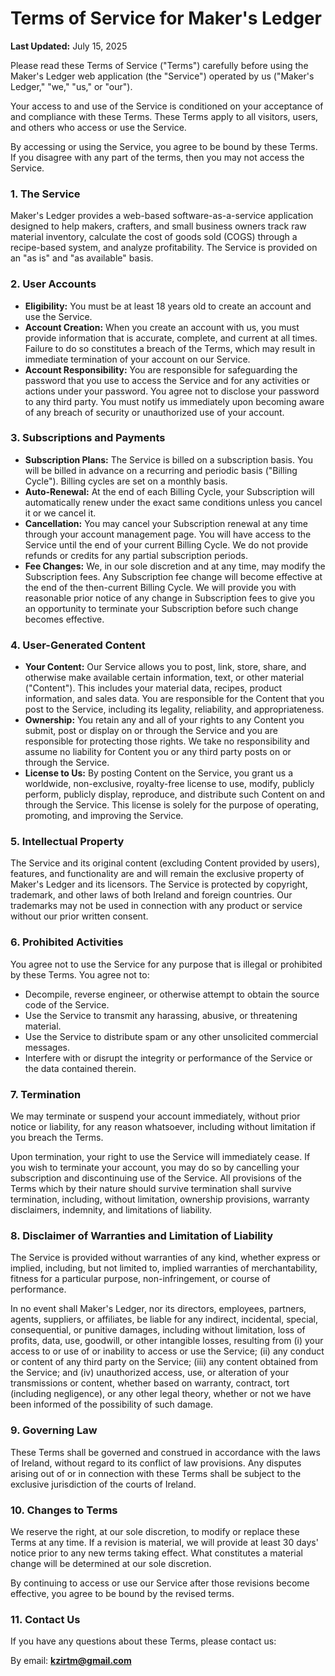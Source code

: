 # Terms of Service for Maker's Ledger

**Last Updated:** July 15, 2025

Please read these Terms of Service ("Terms") carefully before using the Maker's Ledger web application (the "Service") operated by us ("Maker's Ledger," "we," "us," or "our").

Your access to and use of the Service is conditioned on your acceptance of and compliance with these Terms. These Terms apply to all visitors, users, and others who access or use the Service.

By accessing or using the Service, you agree to be bound by these Terms. If you disagree with any part of the terms, then you may not access the Service.

### 1. The Service

Maker's Ledger provides a web-based software-as-a-service application designed to help makers, crafters, and small business owners track raw material inventory, calculate the cost of goods sold (COGS) through a recipe-based system, and analyze profitability. The Service is provided on an "as is" and "as available" basis.

### 2. User Accounts

* **Eligibility:** You must be at least 18 years old to create an account and use the Service.
* **Account Creation:** When you create an account with us, you must provide information that is accurate, complete, and current at all times. Failure to do so constitutes a breach of the Terms, which may result in immediate termination of your account on our Service.
* **Account Responsibility:** You are responsible for safeguarding the password that you use to access the Service and for any activities or actions under your password. You agree not to disclose your password to any third party. You must notify us immediately upon becoming aware of any breach of security or unauthorized use of your account.

### 3. Subscriptions and Payments

* **Subscription Plans:** The Service is billed on a subscription basis. You will be billed in advance on a recurring and periodic basis ("Billing Cycle"). Billing cycles are set on a monthly basis.
* **Auto-Renewal:** At the end of each Billing Cycle, your Subscription will automatically renew under the exact same conditions unless you cancel it or we cancel it.
* **Cancellation:** You may cancel your Subscription renewal at any time through your account management page. You will have access to the Service until the end of your current Billing Cycle. We do not provide refunds or credits for any partial subscription periods.
* **Fee Changes:** We, in our sole discretion and at any time, may modify the Subscription fees. Any Subscription fee change will become effective at the end of the then-current Billing Cycle. We will provide you with reasonable prior notice of any change in Subscription fees to give you an opportunity to terminate your Subscription before such change becomes effective.

### 4. User-Generated Content

* **Your Content:** Our Service allows you to post, link, store, share, and otherwise make available certain information, text, or other material ("Content"). This includes your material data, recipes, product information, and sales data. You are responsible for the Content that you post to the Service, including its legality, reliability, and appropriateness.
* **Ownership:** You retain any and all of your rights to any Content you submit, post or display on or through the Service and you are responsible for protecting those rights. We take no responsibility and assume no liability for Content you or any third party posts on or through the Service.
* **License to Us:** By posting Content on the Service, you grant us a worldwide, non-exclusive, royalty-free license to use, modify, publicly perform, publicly display, reproduce, and distribute such Content on and through the Service. This license is solely for the purpose of operating, promoting, and improving the Service.

### 5. Intellectual Property

The Service and its original content (excluding Content provided by users), features, and functionality are and will remain the exclusive property of Maker's Ledger and its licensors. The Service is protected by copyright, trademark, and other laws of both Ireland and foreign countries. Our trademarks may not be used in connection with any product or service without our prior written consent.

### 6. Prohibited Activities

You agree not to use the Service for any purpose that is illegal or prohibited by these Terms. You agree not to:

* Decompile, reverse engineer, or otherwise attempt to obtain the source code of the Service.
* Use the Service to transmit any harassing, abusive, or threatening material.
* Use the Service to distribute spam or any other unsolicited commercial messages.
* Interfere with or disrupt the integrity or performance of the Service or the data contained therein.

### 7. Termination

We may terminate or suspend your account immediately, without prior notice or liability, for any reason whatsoever, including without limitation if you breach the Terms.

Upon termination, your right to use the Service will immediately cease. If you wish to terminate your account, you may do so by cancelling your subscription and discontinuing use of the Service. All provisions of the Terms which by their nature should survive termination shall survive termination, including, without limitation, ownership provisions, warranty disclaimers, indemnity, and limitations of liability.

### 8. Disclaimer of Warranties and Limitation of Liability

The Service is provided without warranties of any kind, whether express or implied, including, but not limited to, implied warranties of merchantability, fitness for a particular purpose, non-infringement, or course of performance.

In no event shall Maker's Ledger, nor its directors, employees, partners, agents, suppliers, or affiliates, be liable for any indirect, incidental, special, consequential, or punitive damages, including without limitation, loss of profits, data, use, goodwill, or other intangible losses, resulting from (i) your access to or use of or inability to access or use the Service; (ii) any conduct or content of any third party on the Service; (iii) any content obtained from the Service; and (iv) unauthorized access, use, or alteration of your transmissions or content, whether based on warranty, contract, tort (including negligence), or any other legal theory, whether or not we have been informed of the possibility of such damage.

### 9. Governing Law

These Terms shall be governed and construed in accordance with the laws of Ireland, without regard to its conflict of law provisions. Any disputes arising out of or in connection with these Terms shall be subject to the exclusive jurisdiction of the courts of Ireland.

### 10. Changes to Terms

We reserve the right, at our sole discretion, to modify or replace these Terms at any time. If a revision is material, we will provide at least 30 days' notice prior to any new terms taking effect. What constitutes a material change will be determined at our sole discretion.

By continuing to access or use our Service after those revisions become effective, you agree to be bound by the revised terms.

### 11. Contact Us

If you have any questions about these Terms, please contact us:

By email: **kzirtm@gmail.com**